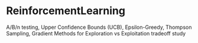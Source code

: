 # ReinforcementLearning
A/B/n testing, Upper Confidence Bounds (UCB), Epsilon-Greedy, Thompson Sampling, Gradient Methods for Exploration vs Exploitation tradeoff study
